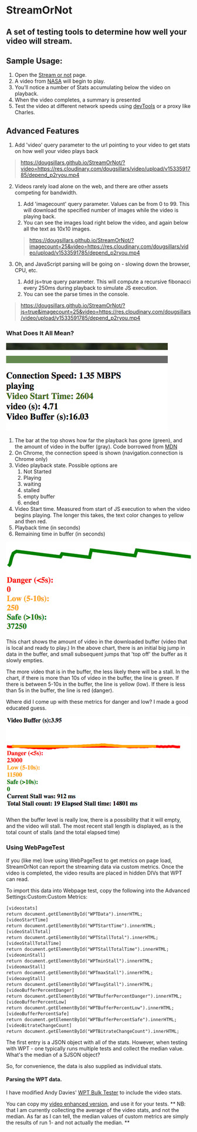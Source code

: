 # StreamOrNot

## A set of testing tools to determine how well your video will stream.

## Sample Usage:  

1. Open the [Stream or not](https://dougsillars.github.io/StreamOrNot/) page.
2. A video from [NASA](https://nasa.gov/multimedia/hd/index.html) will begin to play.
3. You'll notice a number of Stats accumulating below the video on playback.
4. When the video completes, a summary is presented
5. Test the video at different network speeds using [devTools](https://css-tricks.com/throttling-the-network/) or a proxy like Charles.

## Advanced Features
1. Add 'video' query parameter to the url pointing to your video to get stats on how well your video plays back
>https://dougsillars.github.io/StreamOrNot/?video=https://res.cloudinary.com/dougsillars/video/upload/v1533591785/depend_p2ryou.mp4
2. Videos rarely load alone on the web, and there are other assets competing for bandwidth.
    1. Add 'imagecount' query parameter.  Values can be from 0 to 99.  This will download the specified number of images while the video is playing back.
    2. You can see the images load right below the video, and again below all the text as 10x10 images.
    >https://dougsillars.github.io/StreamOrNot/?imagecount=25&video=https://res.cloudinary.com/dougsillars/video/upload/v1533591785/depend_p2ryou.mp4

3. Oh, and JavaScript parsing will be going on - slowing down the browser, CPU, etc.
    1. Add js=true query parameter.  This will compute a recursive fibonacci every 250ms during playback to simulate JS execution.
    2. You can see the parse times in the console.
>https://dougsillars.github.io/StreamOrNot/?js=true&imagecount=25&video=https://res.cloudinary.com/dougsillars/video/upload/v1533591785/depend_p2ryou.mp4
    

  
  
### What Does It All Mean?

![screenshot of top entries](/images/View1.png)

1. The bar at the top shows how far the playback has gone (green), and the amount of video in the buffer (gray).  Code borrowed from [MDN](https://developer.mozilla.org/en-US/docs/Web/Guide/Audio_and_video_delivery/buffering_seeking_time_ranges)
2. On Chrome, the connection speed is shown (navigation.connection is Chrome only)
3. Video playback state. Possible options are 
    1. Not Started
    2. Playing
    3. waiting
    4. stalled
    5. empty buffer
    6. ended
4. Video Start time.  Measured from start of JS execution to when the video begins playing.  The longer this takes, the text color changes to yellow and then red.
5. Playback time (in seconds)
6. Remaining time in buffer (in seconds)


![buffering chart](/images/buffer1.png)

This chart shows the amount of video in the downloaded buffer (video that is local and ready to play.)  In the above chart, there is an initial big jump in data in the buffer, and small subsequent jumps that 'top off' the buffer as it slowly empties.

The more video that is in the buffer, the less likely there will be a stall.  In the chart, if there is more than 10s of video in the buffer, the line is green. If there is between 5-10s in the buffer, the line is yellow (low).  If there is less than 5s in the buffer, the line is red (danger).

Where did I come up with these metrics for danger and low? I made a good educated guess.

![buffering chart with very low levels](/images/stall1.png)

When the buffer level is really low, there is a possibility that it will empty, and the video will stall.
The most recent stall length is displayed, as is the total count of stalls (and the total elapsed time)

### Using WebPageTest

If you (like me) love using WebPageTest to get metrics on page load, StreamOrNot can report the streaming data via custom metrics. Once the video is completed, the video results are placed in hidden DIVs that WPT can read.

To import this data into Webpage test, copy the following into the Advanced Settings:Custom:Custom Metrics: 
```
[videostats]
return document.getElementById("WPTData").innerHTML;
[videoStartTime] 
return document.getElementById("WPTStartTime").innerHTML;
[videoStallTotal] 
return document.getElementById("WPTStallTotal").innerHTML;
[videoStallTotalTime] 
return document.getElementById("WPTStallTotalTime").innerHTML;
[videominStall] 
return document.getElementById("WPTminStall").innerHTML;
[videomaxStall] 
return document.getElementById("WPTmaxStall").innerHTML;
[videoavgStall] 
return document.getElementById("WPTavgStall").innerHTML;
[videoBufferPercentDanger] 
return document.getElementById("WPTBufferPercentDanger").innerHTML;
[videoBufferPercentLow] 
return document.getElementById("WPTBufferPercentLow").innerHTML;
[videoBufferPercentSafe] 
return document.getElementById("WPTBufferPercentSafe").innerHTML;
[videoBitrateChangeCount] 
return document.getElementById("WPTBitrateChangeCount").innerHTML;
```
The first entry is a JSON object with all of the stats.  However, when testing with WPT - one typically runs multiple tests and collect the median value.  What's the median of a SJSON object?

So, for convenience, the data is also supplied as individual stats.  

#### Parsing the WPT data.  

I have modified Andy Davies' [WPT Bulk Tester](https://github.com/andydavies/WPT-Bulk-Tester) to include the video stats.

You can copy my [video enhanced version](https://docs.google.com/spreadsheets/d/1kxXSj2OzVVkBtJ75RHsvLAQFvvbrC_P9UkehxRR1xqI/edit?usp=sharing), and use it for your tests. **
NB: that I am currently collecting the average of the video stats, and not the median.  As far as I can tell, the median values of custom metrics are simply the results of run 1- and not actually the median.
**
